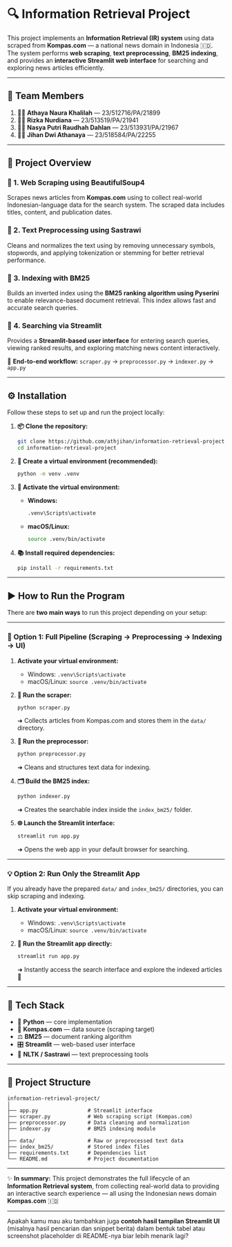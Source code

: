 # 🔍 Information Retrieval Project

This project implements an **Information Retrieval (IR) system** using data scraped from **Kompas.com** — a national news domain in Indonesia 🇮🇩.
The system performs **web scraping**, **text preprocessing**, **BM25 indexing**, and provides an **interactive Streamlit web interface** for searching and exploring news articles efficiently.

---

## 👥 Team Members

1. 👩‍💻 **Athaya Naura Khalilah** — 23/512716/PA/21899
2. 👩‍💻 **Rizka Nurdiana** — 23/513519/PA/21941
3. 👩‍💻 **Nasya Putri Raudhah Dahlan** — 23/513931/PA/21967
4. 👩‍💻 **Jihan Dwi Athanaya** — 23/518584/PA/22255

---

## 🧭 Project Overview

### 📑 1. Web Scraping using BeautifulSoup4

Scrapes news articles from **Kompas.com** using to collect real-world Indonesian-language data for the search system. The scraped data includes titles, content, and publication dates.

### 🧹 2. Text Preprocessing using Sastrawi

Cleans and normalizes the text using by removing unnecessary symbols, stopwords, and applying tokenization or stemming for better retrieval performance.

### 🧮 3. Indexing with BM25

Builds an inverted index using the **BM25 ranking algorithm using Pyserini** to enable relevance-based document retrieval. This index allows fast and accurate search queries.

### 💬 4. Searching via Streamlit

Provides a **Streamlit-based user interface** for entering search queries, viewing ranked results, and exploring matching news content interactively.

🔁 **End-to-end workflow:**
`scraper.py` → `preprocessor.py` → `indexer.py` → `app.py`

---

## ⚙️ Installation

Follow these steps to set up and run the project locally:

1. **📦 Clone the repository:**

   ```bash
   git clone https://github.com/athjihan/information-retrieval-project.git
   cd information-retrieval-project
   ```

2. **🐍 Create a virtual environment (recommended):**

   ```bash
   python -m venv .venv
   ```

3. **🚀 Activate the virtual environment:**

   * **Windows:**

     ```bash
     .venv\Scripts\activate
     ```
   * **macOS/Linux:**

     ```bash
     source .venv/bin/activate
     ```

4. **📚 Install required dependencies:**

   ```bash
   pip install -r requirements.txt
   ```

---

## ▶️ How to Run the Program

There are **two main ways** to run this project depending on your setup:

---

### 🧩 Option 1: Full Pipeline (Scraping → Preprocessing → Indexing → UI)

1. **Activate your virtual environment:**

   * Windows: `.venv\Scripts\activate`
   * macOS/Linux: `source .venv/bin/activate`

2. **📰 Run the scraper:**

   ```bash
   python scraper.py
   ```

   ➜ Collects articles from Kompas.com and stores them in the `data/` directory.

3. **🧹 Run the preprocessor:**

   ```bash
   python preprocessor.py
   ```

   ➜ Cleans and structures text data for indexing.

4. **🗂️ Build the BM25 index:**

   ```bash
   python indexer.py
   ```

   ➜ Creates the searchable index inside the `index_bm25/` folder.

5. **🌐 Launch the Streamlit interface:**

   ```bash
   streamlit run app.py
   ```

   ➜ Opens the web app in your default browser for searching.

---

### 💡 Option 2: Run Only the Streamlit App

If you already have the prepared `data/` and `index_bm25/` directories, you can skip scraping and indexing.

1. **Activate your virtual environment:**

   * Windows: `.venv\Scripts\activate`
   * macOS/Linux: `source .venv/bin/activate`

2. **🚀 Run the Streamlit app directly:**

   ```bash
   streamlit run app.py
   ```

   ➜ Instantly access the search interface and explore the indexed articles 🔎

---

## 🧰 Tech Stack

* 🐍 **Python** — core implementation
* 📰 **Kompas.com** — data source (scraping target)
* ⚖️ **BM25** — document ranking algorithm
* 🎛️ **Streamlit** — web-based user interface
* 🧹 **NLTK / Sastrawi** — text preprocessing tools

---

## 📂 Project Structure

```
information-retrieval-project/
│
├── app.py                # Streamlit interface
├── scraper.py            # Web scraping script (Kompas.com)
├── preprocessor.py       # Data cleaning and normalization
├── indexer.py            # BM25 indexing module
│
├── data/                 # Raw or preprocessed text data
├── index_bm25/           # Stored index files
├── requirements.txt      # Dependencies list
└── README.md             # Project documentation
```

---

✨ **In summary:**
This project demonstrates the full lifecycle of an **Information Retrieval system**, from collecting real-world data to providing an interactive search experience — all using the Indonesian news domain **Kompas.com** 🇮🇩

---

Apakah kamu mau aku tambahkan juga **contoh hasil tampilan Streamlit UI** (misalnya hasil pencarian dan snippet berita) dalam bentuk tabel atau screenshot placeholder di README-nya biar lebih menarik lagi?

